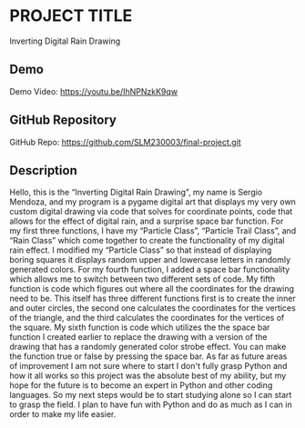 # PROJECT TITLE
Inverting Digital Rain Drawing

## Demo
Demo Video: <https://youtu.be/IhNPNzkK9qw>

## GitHub Repository
GitHub Repo: <https://github.com/SLM230003/final-project.git>

## Description
Hello, this is the “Inverting Digital Rain Drawing”, my name is Sergio Mendoza, and my program is a pygame digital art that displays my very own custom digital drawing via code that solves for coordinate points, code that allows for the effect of digital rain, and a surprise space bar function.
For my first three functions, I have my “Particle Class”, “Particle Trail Class”, and “Rain Class” which come together to create the functionality of my digital rain effect. I modified my “Particle Class” so that instead of displaying boring squares it displays random upper and lowercase letters in randomly generated colors. For my fourth function, I added a space bar functionality which allows me to switch between two different sets of code. My fifth function is code which figures out where all the coordinates for the drawing need to be. This itself has three different functions first is to create the inner and outer circles, the second one calculates the coordinates for the vertices of the triangle, and the third calculates the coordinates for the vertices of the square. My sixth function is code which utilizes the the space bar function I created earlier to replace the drawing with a version of the drawing that has a randomly generated color strobe effect. You can make the function true or false by pressing the space bar.
As far as future areas of improvement I am not sure where to start I don't fully grasp Python and how it all works so this project was the absolute best of my ability, but my hope for the future is to become an expert in Python and other coding languages. So my next steps would be to start studying alone so I can start to grasp the field. I plan to have fun with Python and do as much as I can in order to make my life easier.